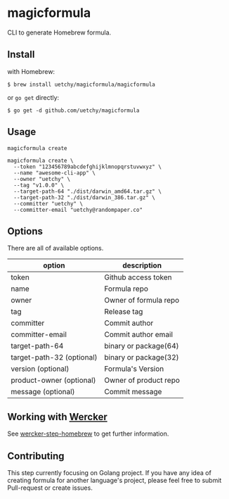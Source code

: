 # magicformula

CLI to generate Homebrew formula.

## Install

with Homebrew:

```
$ brew install uetchy/magicformula/magicformula
```

or `go get` directly:

```
$ go get -d github.com/uetchy/magicformula
```

## Usage

```session
magicformula create
```

```session
magicformula create \
  --token "123456789abcdefghijklmnopqrstuvwxyz" \
  --name "awesome-cli-app" \
  --owner "uetchy" \
  --tag "v1.0.0" \
  --target-path-64 "./dist/darwin_amd64.tar.gz" \
  --target-path-32 "./dist/darwin_386.tar.gz" \
  --committer "uetchy" \
  --committer-email "uetchy@randompaper.co"
```

## Options

There are all of available options.

|option |description          |
|-------|---------------------|
|token  |Github access token  |
|name   |Formula repo         |
|owner  |Owner of formula repo|
|tag    |Release tag          |
|committer|Commit author      |
|committer-email|Commit author email|
|target-path-64|binary or package(64)|
|target-path-32 (optional)|binary or package(32)|
|version (optional)|Formula's Version|
|product-owner (optional)|Owner of product repo|
|message (optional)|Commit message|

## Working with [Wercker](http://wercker.com/)

See [wercker-step-homebrew](https://github.com/uetchy/wercker-step-homebrew) to get further information.

## Contributing

This step currently focusing on Golang project.
If you have any idea of creating formula for another language's project, please feel free to submit Pull-request or create issues.
